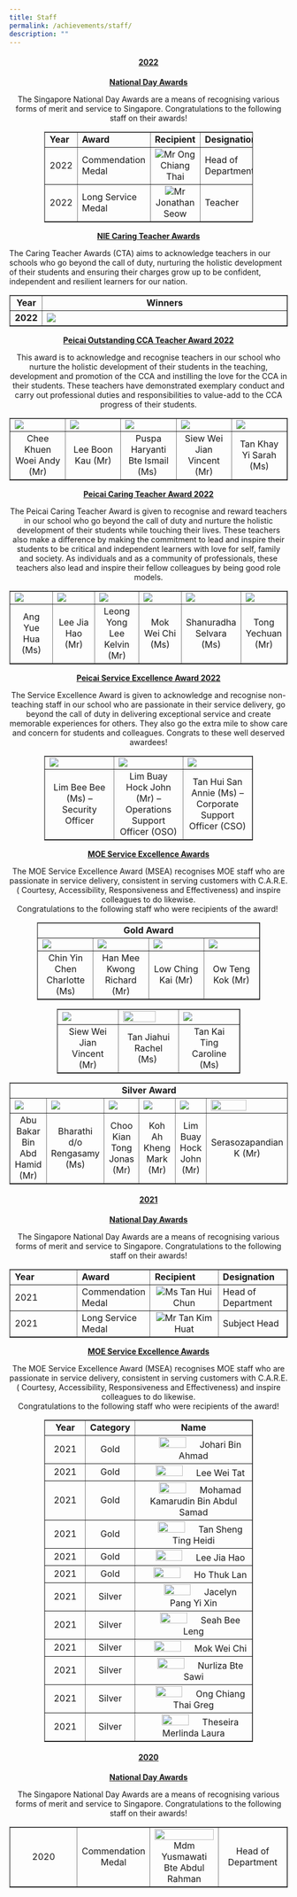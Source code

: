 ```yaml
---
title: Staff
permalink: /achievements/staff/
description: ""
---
```

<h4 style="text-align: center;"><strong><u>2022</u></strong></h4>
<p style="text-align: center;"><strong><u>National Day Awards</u></strong></p>
<p style="text-align: center;">The Singapore National Day Awards are a means of recognising various forms of merit and service to Singapore. Congratulations to the following staff on their awards!</p>
<table style="border-collapse: collapse; width: 75%; margin-left: auto; margin-right: auto;" border="1">
<tbody>
<tr>
<td style="width: 25%;"><strong>Year</strong></td>
<td style="width: 25%;"><strong>Award</strong></td>
<td style="width: 25%;"><strong>Recipient</strong></td>
<td style="width: 25%;"><strong>Designation</strong></td>
</tr>
<tr>
<td style="width: 25%;">2022</td>
<td style="width: 25%;">Commendation Medal</td>
<td style="width: 25%; text-align: center;"><img src="/images/stf1.png">Mr Ong Chiang Thai</td>
<td style="width: 25%;">Head of Department</td>
</tr>
<tr>
<td style="width: 25%;">2022</td>
<td style="width: 25%;">Long Service Medal</td>
<td style="width: 25%; text-align: center;"><img src="/images/stf2.png">Mr Jonathan Seow</td>
<td style="width: 25%;">Teacher</td>
</tr>
</tbody>
</table>
<p style="text-align: center;"><strong><u>NIE Caring Teacher Awards</u></strong></p>
<p>The Caring Teacher Awards (CTA) aims to acknowledge teachers in our schools who go beyond the call of duty, nurturing the holistic development of their students and ensuring their charges grow up to be confident, independent and resilient learners for our nation.</p>
<table style="border-collapse: collapse; width: 100%;" border="1">
<tbody>
<tr>
<td style="width: 10%; text-align: center;"><strong>Year</strong></td>
<td style="width: 90%; text-align: center;"><strong>Winners</strong></td>
</tr>
<tr>
<td style="width: 10%; text-align: center;"><strong>2022</strong></td>
<td style="width: 90%;"><img src="/images/stf3.png"></td>
</tr>
</tbody>
</table>
<p style="text-align: center;"><strong><u>Peicai Outstanding CCA Teacher Award 2022</u></strong></p>
<p style="text-align: center;">This award is to acknowledge and recognise teachers in our school who nurture the holistic development of their students in the teaching, development and promotion of the CCA and instilling the love for the CCA in their students. These teachers have demonstrated exemplary conduct and carry out professional duties and responsibilities to value-add to the CCA progress of their students.</p>
<table style="border-collapse: collapse; width: 100%;" border="1">
<tbody>
<tr>
<td style="width: 20%;"><img src="/images/stf4.png"></td>
<td style="width: 20%;"><img src="/images/stf5.png"></td>
<td style="width: 20%;"><img src="/images/stf6.png"></td>
<td style="width: 20%;"><img src="/images/stf7.jpg"></td>
<td style="width: 20%;"><img src="/images/stf8.png"></td>
</tr>
<tr>
<td style="width: 20%; text-align: center;">Chee Khuen Woei Andy (Mr)</td>
<td style="width: 20%; text-align: center;">Lee Boon Kau (Mr)</td>
<td style="width: 20%; text-align: center;">Puspa Haryanti Bte Ismail (Ms)&nbsp;</td>
<td style="width: 20%; text-align: center;">Siew Wei Jian Vincent (Mr)</td>
<td style="width: 20%; text-align: center;">Tan Khay Yi Sarah (Ms)</td>
</tr>
</tbody>
</table>
<p style="text-align: center;"><strong><u>Peicai Caring Teacher Award 2022</u></strong></p>
<p style="text-align: center;">The Peicai Caring Teacher Award is given to recognise and reward teachers in our school who go beyond the call of duty and nurture the holistic development of their students while touching their lives. These teachers also make a difference by making the commitment to lead and inspire their students to be critical and independent learners with love for self, family and society. As individuals and as a community of professionals, these teachers also lead and inspire their fellow colleagues by being good role models.</p>
<table style="border-collapse: collapse; width: 100%;" border="1">
<tbody>
<tr>
<td style="width: 16.6667%;"><img src="/images/stf9.png"></td>
<td style="width: 16.6667%;"><img src="/images/stf10.jpg"></td>
<td style="width: 16.6667%;"><img src="/images/stf11.png"></td>
<td style="width: 16.6667%;"><img src="/images/stf12.jpg"></td>
<td style="width: 16.6667%;"><img src="/images/stf13.png"></td>
<td style="width: 16.6667%;"><img src="/images/stf14.png"></td>
</tr>
<tr>
<td style="width: 16.6667%; text-align: center;">Ang Yue Hua (Ms)</td>
<td style="width: 16.6667%; text-align: center;">Lee Jia Hao (Mr)</td>
<td style="width: 16.6667%; text-align: center;">Leong Yong Lee Kelvin (Mr)</td>
<td style="width: 16.6667%; text-align: center;">Mok Wei Chi (Ms)</td>
<td style="width: 16.6667%; text-align: center;">Shanuradha Selvara (Ms)</td>
<td style="width: 16.6667%; text-align: center;">Tong Yechuan (Mr)</td>
</tr>
</tbody>
</table>
<p style="text-align: center;"><strong><u>Peicai Service Excellence Award 2022</u></strong></p>
<p style="text-align: center;">The Service Excellence Award is given to acknowledge and recognise non-teaching staff in our school who are passionate in their service delivery, go beyond the call of duty in delivering exceptional service and create memorable experiences for others. They also go the extra mile to show care and concern for students and colleagues. Congrats to these well deserved awardees!</p>
<table style="border-collapse: collapse; width: 75%; margin-left: auto; margin-right: auto;" border="1">
<tbody>
<tr>
<td style="width: 33.3333%;"><img src="/images/stf15.jpeg"></td>
<td style="width: 33.3333%;"><img src="/images/stf16.jpeg"></td>
<td style="width: 33.3333%;"><img src="/images/stf17.jpeg"></td>
</tr>
<tr>
<td style="width: 33.3333%; text-align: center;">Lim Bee Bee (Ms) &ndash; Security Officer</td>
<td style="width: 33.3333%; text-align: center;">Lim Buay Hock John (Mr) &ndash; Operations Support Officer (OSO)</td>
<td style="width: 33.3333%; text-align: center;">Tan Hui San Annie (Ms) &ndash; Corporate Support Officer (CSO)</td>
</tr>
</tbody>
</table>
<p style="text-align: center;"><strong><u>MOE Service Excellence Awards</u></strong></p>
<p style="text-align: center;">The MOE Service Excellence Award (MSEA) recognises MOE staff who are passionate in service delivery, consistent in serving customers with C.A.R.E. ( Courtesy, Accessibility, Responsiveness and Effectiveness) and inspire colleagues to do likewise.<br />Congratulations to the following staff who were recipients of the award!&nbsp;</p>
<table style="border-collapse: collapse; width: 80%; margin-left: auto; margin-right: auto;" border="1">
<tbody>
<tr>
<td style="text-align: center;" colspan="4"><strong>Gold Award</strong></td>
</tr>
<tr>
<td style="width: 25%;"><img src="/images/stf18.png"></td>
<td style="width: 25%;"><img src="/images/stf19.png"></td>
<td style="width: 25%;"><img src="/images/stf20.png"></td>
<td style="width: 25%;"><img src="/images/stf21.png"></td>
</tr>
<tr>
<td style="width: 25%; text-align: center;">Chin Yin Chen Charlotte (Ms)</td>
<td style="width: 25%; text-align: center;">Han Mee Kwong Richard (Mr)</td>
<td style="width: 25%; text-align: center;">Low Ching Kai (Mr)</td>
<td style="width: 25%; text-align: center;">Ow Teng Kok (Mr)</td>
</tr>
</tbody>
</table>
<table style="border-collapse: collapse; width: 66%; margin-left: auto; margin-right: auto;" border="1">
<tbody>
<tr>
<td style="width: 33.3333%;"><img src="/images/stf22.png"></td>
<td style="width: 33.3333%;"><img style="width: 80%;" src="/images/stf23.png"></td>
<td style="width: 33.3333%;"><img src="/images/stf24.png"></td>
</tr>
<tr>
<td style="width: 33.3333%; text-align: center;">Siew Wei Jian Vincent (Mr)</td>
<td style="width: 33.3333%; text-align: center;">Tan Jiahui Rachel (Ms)&nbsp;</td>
<td style="width: 33.3333%; text-align: center;">Tan Kai Ting Caroline (Ms)</td>
</tr>
</tbody>
</table>
<table style="border-collapse: collapse; width: 100%;" border="1">
<tbody>
<tr>
<td style="width: 100%; text-align: center;" colspan="6"><strong>Silver Award</strong></td>
</tr>
<tr>
<td style="width: 16.6667%;"><img src="/images/stf25.png"></td>
<td style="width: 16.6667%;"><img src="/images/stf26.png"></td>
<td style="width: 16.6667%;"><img src="/images/stf27.png"></td>
<td style="width: 16.6667%;"><img src="/images/stf28.png"></td>
<td style="width: 16.6667%;"><img src="/images/stf29.png"></td>
<td style="width: 16.6667%;"><img style="width: 70%;" src="/images/stf30.png"></td>
</tr>
<tr>
<td style="width: 16.6667%; text-align: center;">Abu Bakar Bin Abd Hamid (Mr)</td>
<td style="width: 16.6667%; text-align: center;">Bharathi d/o Rengasamy (Ms)</td>
<td style="width: 16.6667%; text-align: center;">Choo Kian Tong Jonas (Mr)</td>
<td style="width: 16.6667%; text-align: center;">Koh Ah Kheng Mark (Mr)</td>
<td style="width: 16.6667%; text-align: center;">Lim Buay Hock John (Mr)</td>
<td style="width: 16.6667%; text-align: center;">Serasozapandian K (Mr)</td>
</tr>
</tbody>
</table>
<h4 style="text-align: center;"><strong><u>2021</u></strong></h4>
<p style="text-align: center;"><strong><u>National Day Awards</u></strong></p>
<p style="text-align: center;">The Singapore National Day Awards are a means of recognising various forms of merit and service to Singapore. Congratulations to the following staff on their awards!</p>
<table style="border-collapse: collapse; width: 100%;" border="1">
<tbody>
<tr>
<td style="width: 25%;"><strong>Year</strong></td>
<td style="width: 25%;"><strong>Award</strong></td>
<td style="width: 25%;"><strong>Recipient</strong></td>
<td style="width: 25%;"><strong>Designation</strong></td>
</tr>
<tr>
<td style="width: 25%;">2021</td>
<td style="width: 25%;">Commendation Medal</td>
<td style="width: 25%; text-align: center;"><img src="/images/stf31.png">Ms Tan Hui Chun</td>
<td style="width: 25%;">Head of Department</td>
</tr>
<tr>
<td style="width: 25%;">2021</td>
<td style="width: 25%;">Long Service Medal</td>
<td style="width: 25%; text-align: center;"><img src="/images/stf32.png">Mr Tan Kim Huat</td>
<td style="width: 25%;">Subject Head</td>
</tr>
</tbody>
</table>
<p style="text-align: center;"><strong><u>MOE Service Excellence Awards</u></strong></p>
<p style="text-align: center;">The MOE Service Excellence Award (MSEA) recognises MOE staff who are passionate in service delivery, consistent in serving customers with C.A.R.E. ( Courtesy, Accessibility, Responsiveness and Effectiveness) and inspire colleagues to do likewise.<br />Congratulations to the following staff who were recipients of the award!</p>
<table style="border-collapse: collapse; width: 75%; margin-left: auto; margin-right: auto;" border="1">
<tbody>
<tr>
<td style="width: 20%; text-align: center;"><strong>Year</strong></td>
<td style="width: 20%; text-align: center;"><strong>Category</strong></td>
<td style="width: 60%; text-align: center;"><strong>Name</strong></td>
</tr>
<tr>
<td style="width: 20%; text-align: center;">2021</td>
<td style="width: 20%; text-align: center;">Gold</td>
<td style="width: 60%; text-align: center;"><img style="width: 50%;" src="/images/stf33.png">Johari Bin Ahmad</td>
</tr>
<tr>
<td style="width: 20%; text-align: center;">2021</td>
<td style="width: 20%; text-align: center;">Gold</td>
<td style="width: 60%; text-align: center;"><img style="width: 50%;" src="/images/stf34.png">Lee Wei Tat</td>
</tr>
<tr>
<td style="width: 20%; text-align: center;">2021</td>
<td style="width: 20%; text-align: center;">Gold</td>
<td style="width: 60%; text-align: center;"><img style="width: 50%;" src="/images/stf35.png">Mohamad Kamarudin Bin Abdul Samad</td>
</tr>
<tr>
<td style="width: 20%; text-align: center;">2021</td>
<td style="width: 20%; text-align: center;">Gold</td>
<td style="width: 60%; text-align: center;"><img style="width: 50%;" src="/images/stf36.jpg">Tan Sheng Ting Heidi</td>
</tr>
<tr>
<td style="width: 20%; text-align: center;">2021</td>
<td style="width: 20%; text-align: center;">Gold</td>
<td style="width: 60%; text-align: center;"><img style="width: 50%;" src="/images/stf37.jpg">Lee Jia Hao</td>
</tr>
<tr>
<td style="width: 20%; text-align: center;">2021</td>
<td style="width: 20%; text-align: center;">Gold</td>
<td style="width: 60%; text-align: center;"><img style="width: 50%;" src="/images/stf38.jpg">Ho Thuk Lan</td>
</tr>
<tr>
<td style="width: 20%; text-align: center;">2021</td>
<td style="width: 20%; text-align: center;">Silver</td>
<td style="width: 60%; text-align: center;"><img style="width: 50%;" src="/images/stf39.png">Jacelyn Pang Yi Xin</td>
</tr>
<tr>
<td style="width: 20%; text-align: center;">2021</td>
<td style="width: 20%; text-align: center;">Silver</td>
<td style="width: 60%; text-align: center;"><img style="width: 50%;" src="/images/stf40.png">Seah Bee Leng</td>
</tr>
<tr>
<td style="width: 20%; text-align: center;">2021</td>
<td style="width: 20%; text-align: center;">Silver</td>
<td style="width: 60%; text-align: center;"><img style="width: 50%;" src="/images/stf41.jpg">Mok Wei Chi</td>
</tr>
<tr>
<td style="width: 20%; text-align: center;">2021</td>
<td style="width: 20%; text-align: center;">Silver</td>
<td style="width: 60%; text-align: center;"><img style="width: 50%;" src="/images/stf42.png">Nurliza Bte Sawi</td>
</tr>
<tr>
<td style="width: 20%; text-align: center;">2021</td>
<td style="width: 20%; text-align: center;">Silver</td>
<td style="width: 60%; text-align: center;"><img style="width: 50%;" src="/images/stf43.png">Ong Chiang Thai Greg</td>
</tr>
<tr>
<td style="width: 20%; text-align: center;">2021</td>
<td style="width: 20%; text-align: center;">Silver</td>
<td style="width: 60%; text-align: center;"><img style="width: 50%;" src="/images/stf44.png">Theseira Merlinda Laura</td>
</tr>
</tbody>
</table>
<h4 style="text-align: center;"><strong><u>2020</u></strong></h4>
<p style="text-align: center;"><strong><u>National Day Awards</u></strong></p>
<p style="text-align: center;">The Singapore National Day Awards are a means of recognising various forms of merit and service to Singapore. Congratulations to the following staff on their awards!</p>
<table style="border-collapse: collapse; width: 100%;" border="1">
<tbody>
<tr>
<td style="width: 25%; text-align: center;">2020</td>
<td style="width: 25%; text-align: center;">Commendation Medal</td>
<td style="width: 25%; text-align: center;"><img style="width: 100%;" src="/images/stf45.png">Mdm Yusmawati Bte Abdul Rahman</td>
<td style="width: 25%; text-align: center;">Head of Department</td>
</tr>
</tbody>
</table>